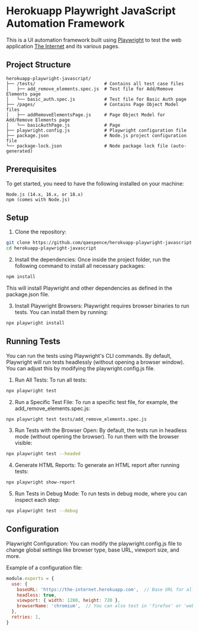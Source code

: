 # Herokuapp Playwright JavaScript Automation Framework

This is a UI automation framework built using [Playwright](https://playwright.dev/) to test the web application [The Internet](https://the-internet.herokuapp.com/) and its various pages.

## Project Structure

```
herokuapp-playwright-javascript/
├── /tests/                          # Contains all test case files
│   ├── add_remove_elements.spec.js  # Test file for Add/Remove Elements page
│   └── basic_auth.spec.js           # Test file for Basic Auth page
├── /pages/                          # Contains Page Object Model files
│   ├── addRemoveElementsPage.js     # Page Object Model for Add/Remove Elements page
│   └── basicAuthPage.js             # Page 
├── playwright.config.js             # Playwright configuration file
├── package.json                     # Node.js project configuration file
└── package-lock.json                # Node package lock file (auto-generated)
```

## Prerequisites

To get started, you need to have the following installed on your machine:

    Node.js (14.x, 16.x, or 18.x)
    npm (comes with Node.js)

## Setup

1. Clone the repository:
```bash
git clone https://github.com/qaespence/herokuapp-playwright-javascript
cd herokuapp-playwright-javascript
```

2. Install the dependencies: Once inside the project folder, run the following command to install all necessary packages:
```bash
npm install
```
This will install Playwright and other dependencies as defined in the package.json file.

3. Install Playwright Browsers: Playwright requires browser binaries to run tests. You can install them by running:
```bash
npx playwright install
```

## Running Tests

You can run the tests using Playwright's CLI commands. By default, Playwright will run tests headlessly (without opening a browser window). You can adjust this by modifying the playwright.config.js file.

1. Run All Tests: To run all tests:

```bash
npx playwright test
```

2. Run a Specific Test File: To run a specific test file, for example, the add_remove_elements.spec.js:

```bash
npx playwright test tests/add_remove_elements.spec.js
```

3. Run Tests with the Browser Open: By default, the tests run in headless mode (without opening the browser). To run them with the browser visible:

```bash
npx playwright test --headed
```

4. Generate HTML Reports: To generate an HTML report after running tests:

```bash
npx playwright show-report
```

5. Run Tests in Debug Mode: To run tests in debug mode, where you can inspect each step:

```bash
npx playwright test --debug
```

## Configuration

Playwright Configuration: You can modify the playwright.config.js file to change global settings like browser type, base URL, viewport size, and more.

Example of a configuration file:
```js
module.exports = {
  use: {
    baseURL: 'https://the-internet.herokuapp.com',  // Base URL for all tests
    headless: true,
    viewport: { width: 1280, height: 720 },
    browserName: 'chromium',  // You can also test in 'firefox' or 'webkit'
  },
  retries: 1,
}
```

